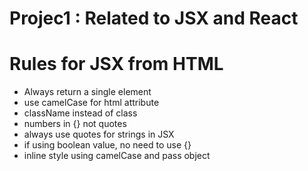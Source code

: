 # Projec1 : Related to JSX and React

# Rules for JSX from HTML
* Always return a single element
* use camelCase for html attribute
* className instead of class
* numbers in {} not quotes
* always use quotes for strings in JSX
* if using boolean value, no need to use {}
* inline style using camelCase and pass object

